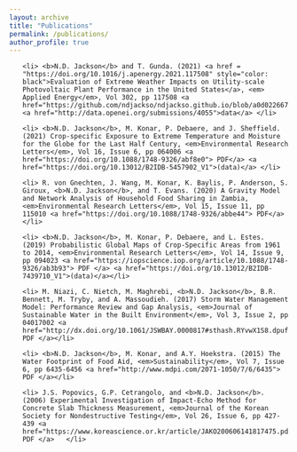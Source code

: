 ```yaml
---
layout: archive
title: "Publications"
permalink: /publications/
author_profile: true
---
```


<ol reversed>
	
	<li> <b>N.D. Jackson</b> and T. Gunda. (2021) <a href = "https://doi.org/10.1016/j.apenergy.2021.117508" style="color: black">Evaluation of Extreme Weather Impacts on Utility-scale Photovoltaic Plant Performance in the United States</a>, <em> Applied Energy</em>, Vol 302, pp 117508 <a href="https://github.com/ndjackso/ndjackso.github.io/blob/a0d022667df1a8f94ce338b2a3043a9e33dfa0db/files/7_Jackson_AppliedEnergy_2021.pdf">PDF</a> <a href="http://data.openei.org/submissions/4055">data</a> </li>

	<li> <b>N.D. Jackson</b>, M. Konar, P. Debaere, and J. Sheffield. (2021) Crop-specific Exposure to Extreme Temperature and Moisture for the Globe for the Last Half Century, <em>Environmental Research Letters</em>, Vol 16, Issue 6, pp 064006 <a href="https://doi.org/10.1088/1748-9326/abf8e0"> PDF</a> <a href="https://doi.org/10.13012/B2IDB-5457902_V1">(data)</a> </li>

	<li> R. von Gnechten, J. Wang, M. Konar, K. Baylis, P. Anderson, S. Giroux, <b>N.D. Jackson</b>, and T. Evans. (2020) A Gravity Model and Network Analysis of Household Food Sharing in Zambia, <em>Environmental Research Letters</em>, Vol 15, Issue 11, pp 115010 <a href="https://doi.org/10.1088/1748-9326/abbe44"> PDF</a>  </li>
	
	<li> <b>N.D. Jackson</b>, M. Konar, P. Debaere, and L. Estes. (2019) Probabilistic Global Maps of Crop-Specific Areas from 1961 to 2014, <em>Environmental Research Letters</em>, Vol 14, Issue 9, pp 094023 <a href="https://iopscience.iop.org/article/10.1088/1748-9326/ab3b93"> PDF </a> <a href="https://doi.org/10.13012/B2IDB-7439710_V1">(data)</a></li>
	
	<li> M. Niazi, C. Nietch, M. Maghrebi, <b>N.D. Jackson</b>, B.R. Bennett, M. Tryby, and A. Massoudieh. (2017) Storm Water Management Model: Performance Review and Gap Analysis, <em>Journal of Sustainable Water in the Built Environment</em>, Vol 3, Issue 2, pp 04017002 <a href="http://dx.doi.org/10.1061/JSWBAY.0000817#sthash.RYvwX1S8.dpuf"> PDF </a></li>
	
	<li> <b>N.D. Jackson</b>, M. Konar, and A.Y. Hoekstra. (2015) The Water Footprint of Food Aid, <em>Sustainability</em>, Vol 7, Issue 6, pp 6435-6456 <a href="http://www.mdpi.com/2071-1050/7/6/6435"> PDF </a></li>

	<li> J.S. Popovics, G.P. Cetrangolo, and <b>N.D. Jackson</b>. (2006) Experimental Investigation of Impact-Echo Method for Concrete Slab Thickness Measurement, <em>Journal of the Korean Society for Nondestructive Testing</em>, Vol 26, Issue 6, pp 427-439 <a href="https://www.koreascience.or.kr/article/JAKO200606141817475.pdf"> PDF </a>   </li>
</ol>

